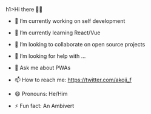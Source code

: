 h1>Hi there 👋🏽</h1>

<!--

**akojif/akojif** is a ✨ _special_ ✨ repository because its `README.md` (this file) appears on your GitHub profile.

-->

- 🔭 I’m currently working on self development 

- 🌱 I’m currently learning React/Vue

- 👯 I’m looking to collaborate on open source projects

- 🤔 I’m looking for help with ...

- 💬 Ask me about PWAs

- 📫 How to reach me: https://twitter.com/akoji_f

- 😄 Pronouns: He/Him

- ⚡ Fun fact: An Ambivert
